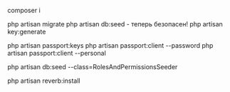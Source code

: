 composer i

php artisan migrate
php artisan db:seed - теперь безопасен!
php artisan key:generate

php artisan passport:keys
php artisan passport:client --password
php artisan passport:client --personal

php artisan db:seed --class=RolesAndPermissionsSeeder

php artisan reverb:install
